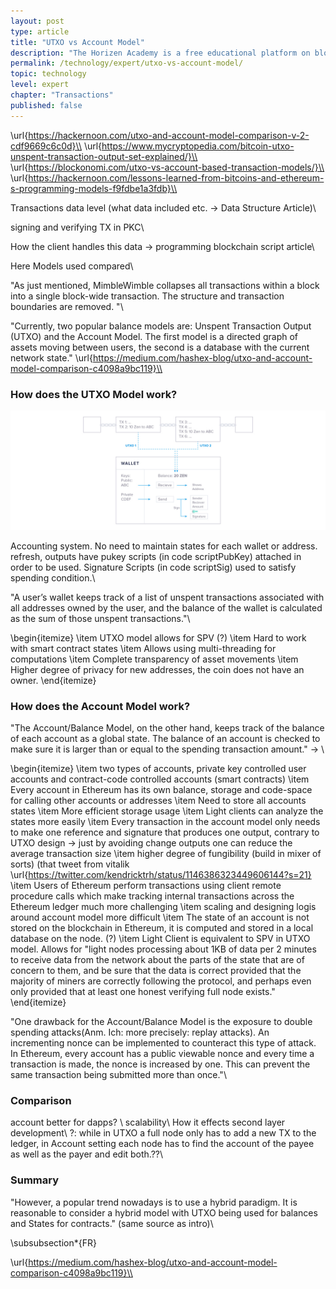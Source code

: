 ```yaml
---
layout: post
type: article
title: "UTXO vs Account Model"
description: "The Horizen Academy is a free educational platform on blockchain technology, cryptocurrency, and privacy. This chapter is is not available yet. We add content frequently, sign up for our newsletter for notifications when it's released."
permalink: /technology/expert/utxo-vs-account-model/
topic: technology
level: expert
chapter: "Transactions"
published: false
---
```


\url{https://hackernoon.com/utxo-and-account-model-comparison-v-2-cdf9669c6c0d}\\
\url{https://www.mycryptopedia.com/bitcoin-utxo-unspent-transaction-output-set-explained/}\\
\url{https://blockonomi.com/utxo-vs-account-based-transaction-models/}\\
\url{https://hackernoon.com/lessons-learned-from-bitcoins-and-ethereum-s-programming-models-f9fdbe1a3fdb}\\

Transactions data level (what data included etc. -> Data Structure Article)\\

signing and verifying TX in PKC\\

How the client handles this data -> programming blockchain script article\\

Here Models used compared\\

"As just mentioned, MimbleWimble collapses all transactions within a block into a single block-wide transaction. The structure and transaction boundaries are removed. "\\

"Currently, two popular balance models are: Unspent Transaction Output (UTXO) and the Account Model. The first model is a directed graph of assets moving between users, the second is a database with the current network state." \url{https://medium.com/hashex-blog/utxo-and-account-model-comparison-c4098a9bc119}\\


### How does the UTXO Model work?

![UTXO model](/assets/post_files/technology/expert/4.1-utxo-vs-account/utxo_D.jpg)

Accounting system. No need to maintain states for each wallet or address.
refresh, outputs have pukey scripts (in code scriptPubKey) attached in order to be used.
Signature Scripts (in code scriptSig) used to satisfy spending condition.\\

"A user’s wallet keeps track of a list of unspent transactions associated with all addresses owned by the user, and the balance of the wallet is calculated as the sum of those unspent transactions."\\


\begin{itemize}
\item UTXO model allows for SPV (?)
\item Hard to work with smart contract states
\item Allows using multi-threading for computations
\item Complete transparency of asset movements
\item Higher degree of privacy for new addresses, the coin does not have an owner. 
\end{itemize}

### How does the Account Model work?

"The Account/Balance Model, on the other hand, keeps track of the balance of each account as a global state. The balance of an account is checked to make sure it is larger than or equal to the spending transaction amount." -> \\


\begin{itemize}
\item two types of accounts, private key controlled user accounts and contract-code controlled accounts (smart contracts)
\item Every account in Ethereum has its own balance, storage and code-space for calling other accounts or addresses
\item Need to store all accounts states
\item More efficient storage usage
\item Light clients can analyze the states more easily
\item Every transaction in the account model only needs to make one reference and signature that produces one output, contrary to UTXO design -> just by avoiding change outputs one can reduce the average transaction size
\item higher degree of fungibility (build in mixer of sorts) (that tweet from vitalik \url{https://twitter.com/kendricktrh/status/1146386323449606144?s=21}
\item Users of Ethereum perform transactions using client remote procedure calls which make tracking internal transactions across the Ethereum ledger much more challenging
\item scaling and designing logis around account model more difficult
\item The state of an account is not stored on the blockchain in Ethereum, it is computed and stored in a local database on the node. (?)
\item Light Client is equivalent to SPV in UTXO model. Allows for "light nodes processing about 1KB of data per 2 minutes to receive data from the network about the parts of the state that are of concern to them, and be sure that the data is correct provided that the majority of miners are correctly following the protocol, and perhaps even only provided that at least one honest verifying full node exists."
\end{itemize}

"One drawback for the Account/Balance Model is the exposure to double spending attacks(Anm. Ich: more precisely: replay attacks). An incrementing nonce can be implemented to counteract this type of attack. In Ethereum, every account has a public viewable nonce and every time a transaction is made, the nonce is increased by one. This can prevent the same transaction being submitted more than once."\\

### Comparison

account better for dapps? \\
scalability\\
How it effects second layer development\\
?: while in UTXO a full node only has to add a new TX to the ledger, in Account setting each node has to find the account of the payee as well as the payer and edit both.??\\

### Summary

"However, a popular trend nowadays is to use a hybrid paradigm. It is reasonable to consider a hybrid model with UTXO being used for balances and States for contracts." (same source as intro)\\

\subsubsection*{FR}

\url{https://medium.com/hashex-blog/utxo-and-account-model-comparison-c4098a9bc119}\\
